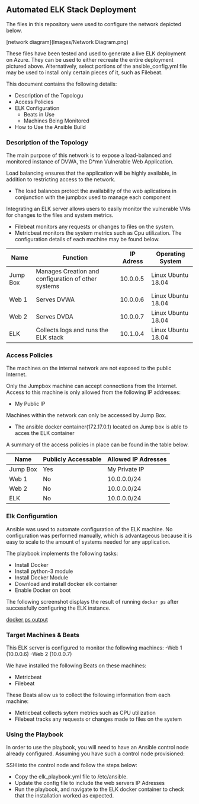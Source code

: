 ## Automated ELK Stack Deployment

The files in this repository were used to configure the network depicted below.

[network diagram](Images/Network Diagram.png)

These files have been tested and used to generate a live ELK deployment on Azure. They can be used to either recreate the entire deployment pictured above. Alternatively, select portions of the ansible_config.yml file may be used to install only certain pieces of it, such as Filebeat.


This document contains the following details:
- Description of the Topologu
- Access Policies
- ELK Configuration
  - Beats in Use
  - Machines Being Monitored
- How to Use the Ansible Build


### Description of the Topology

The main purpose of this network is to expose a load-balanced and monitored instance of DVWA, the D*mn Vulnerable Web Application.

Load balancing ensures that the application will be highly available, in addition to restricting access to the network.
- The load balances protect the availability of the web aplications in conjunction with the jumpbox used to manage each component

Integrating an ELK server allows users to easily monitor the vulnerable VMs for changes to the files and system metrics.
- Filebeat monitors any requests or changes to files on the system.
- Metricbeat monitors the system metrics such as Cpu utilization.
The configuration details of each machine may be found below.

| Name     | Function                                             | IP Adress | Operating System   |
|----------|------------------------------------------------------|-----------|--------------------|
| Jump Box | Manages Creation and  configuration of other systems | 10.0.0.5  | Linux Ubuntu 18.04 |
| Web 1    | Serves DVWA                                          | 10.0.0.6  | Linux Ubuntu 18.04 |
| Web 2    | Serves DVDA                                          | 10.0.0.7  | Linux Ubuntu 18.04 |
| ELK      | Collects logs and  runs the ELK stack                | 10.1.0.4  | Linux Ubuntu 18.04 |

### Access Policies

The machines on the internal network are not exposed to the public Internet. 

Only the Jumpbox machine can accept connections from the Internet. Access to this machine is only allowed from the following IP addresses:
- My Public IP

Machines within the network can only be accessed by Jump Box.
- The ansible docker container(172.17.0.1) located on Jump box is able to acces the ELK container

A summary of the access policies in place can be found in the table below.

| Name     | Publicly Accessable | Allowed IP Adresses |
|----------|---------------------|---------------------|
| Jump Box |         Yes         | My Private IP       |
| Web 1    |          No         | 10.0.0.0/24         |
| Web 2    |          No         | 10.0.0.0/24         |
| ELK      |          No         | 10.0.0.0/24         |

### Elk Configuration

Ansible was used to automate configuration of the ELK machine. No configuration was performed manually, which is advantageous because it is easy to scale
to the amount of systems needed for any application.

The playbook implements the following tasks:
- Install Docker
- Install python-3 module
- Install Docker Module
- Download and install docker elk container
- Enable Docker on boot

The following screenshot displays the result of running `docker ps` after successfully configuring the ELK instance.

[docker ps output](Images/docker_ps_output.png)

### Target Machines & Beats
This ELK server is configured to monitor the following machines:
-Web 1 (10.0.0.6)
-Web 2 (10.0.0.7)

We have installed the following Beats on these machines:
- Metricbeat
- Filebeat

These Beats allow us to collect the following information from each machine:
- Metricbeat collects sytem metrics such as CPU utilization
- Filebeat tracks any requests or changes made to files on the system 

### Using the Playbook
In order to use the playbook, you will need to have an Ansible control node already configured. Assuming you have such a control node provisioned: 

SSH into the control node and follow the steps below:
- Copy the elk_playbook.yml file to /etc/ansible.
- Update the config file to include the web servers IP Adresses
- Run the playbook, and navigate to the ELK docker container to check that the installation worked as expected.


